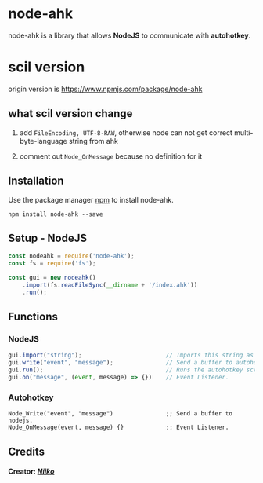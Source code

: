 # node-ahk

node-ahk is a library that allows **NodeJS** to communicate with **autohotkey**.

# scil version

origin version is https://www.npmjs.com/package/node-ahk

## what scil version change

1. add `FileEncoding, UTF-8-RAW`, otherwise node can not get correct multi-byte-language string from ahk

2. comment out `Node_OnMessage` because no definition for it

## Installation

Use the package manager [npm](https://www.npmjs.com/) to install node-ahk.

```
npm install node-ahk --save
```

## Setup - NodeJS

```js
const nodeahk = require('node-ahk');
const fs = require('fs');

const gui = new nodeahk()
    .import(fs.readFileSync(__dirname + '/index.ahk'))
    .run();
```

## Functions

### NodeJS

```js
gui.import("string");                        // Imports this string as autohotkey.
gui.write("event", "message");               // Send a buffer to autohotkey.
gui.run();                                   // Runs the autohotkey script.
gui.on("message", (event, message) => {})    // Event Listener.
```

### Autohotkey

```
Node_Write("event", "message")               ;; Send a buffer to nodejs.
Node_OnMessage(event, message) {}            ;; Event Listener.
```

##  Credits

#### Creator: [*Niiko*](https://www.youtube.com/bryxz/)